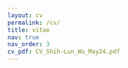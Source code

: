 ```yaml
---
layout: cv
permalink: /cv/
title: vitae
nav: true
nav_order: 3
cv_pdf: CV_Shih-Lun_Wu_May24.pdf
---
```

